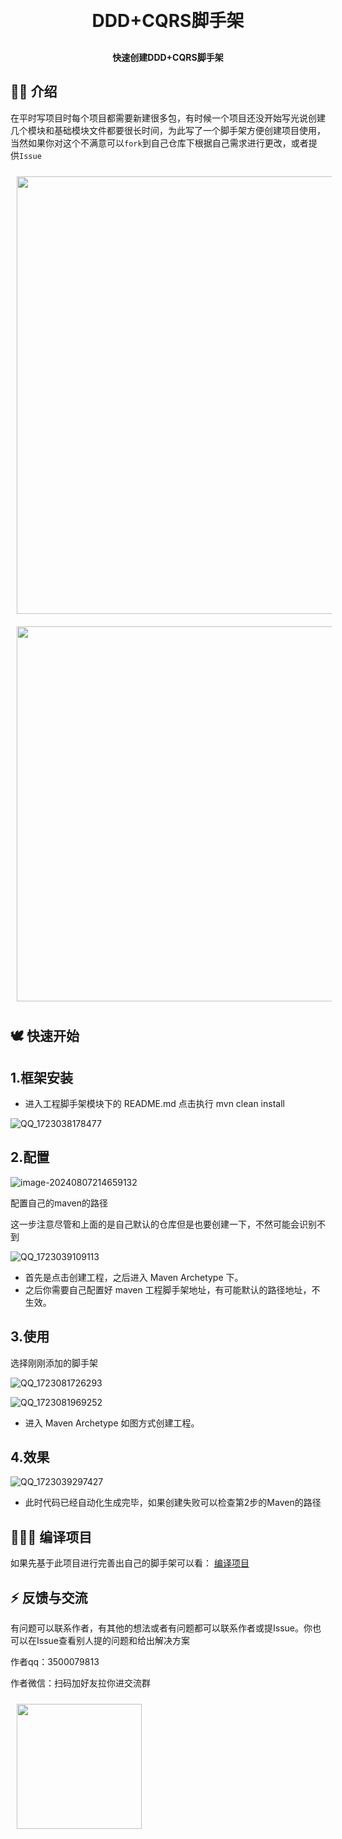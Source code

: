 



<h1 align="center" style="margin: 30px 0 30px; font-weight: bold;">DDD+CQRS脚手架</h1>
<h4 align="center">快速创建DDD+CQRS脚手架</h4>

##  🐻‍❄️ 介绍

在平时写项目时每个项目都需要新建很多包，有时候一个项目还没开始写光说创建几个模块和基础模块文件都要很长时间，为此写了一个脚手架方便创建项目使用，当然如果你对这个不满意可以`fork`到自己仓库下根据自己需求进行更改，或者提供`Issue`

<img src="./doc/模块依赖-3862465-3081945.png" style="width:700px;margin: 10px;">

<img src="./doc/img_1-3862465-3081945.png" style="width:600px;margin: 10px;">

## 🕊️ 快速开始

## 1.框架安装

- 进入工程脚手架模块下的 README.md 点击执行 mvn clean install

![QQ_1723038178477](./doc/QQ_1723038178477-3041476-3041508-3081945.png)

## 2.配置

![image-20240807214659132](./doc/image-20240807214659132-3041476-3041508-3081945.png)

配置自己的maven的路径

这一步注意尽管和上面的是自己默认的仓库但是也要创建一下，不然可能会识别不到

![QQ_1723039109113](./doc/QQ_1723039109113-3041476-3041508-3081945.png)

- 首先是点击创建工程，之后进入 Maven Archetype 下。
- 之后你需要自己配置好 maven 工程脚手架地址，有可能默认的路径地址，不生效。

## 3.使用

选择刚刚添加的脚手架

![QQ_1723081726293](./doc/QQ_1723081726293.png)

![QQ_1723081969252](./doc/QQ_1723081969252.png)

- 进入 Maven Archetype 如图方式创建工程。

## 4.效果

![QQ_1723039297427](./doc/QQ_1723039297427-3041476-3041508-3081945.png)

- 此时代码已经自动化生成完毕，如果创建失败可以检查第2步的Maven的路径

## 👨🏻‍💻 编译项目

如果先基于此项目进行完善出自己的脚手架可以看： [编译项目](README_COMPILE.md) 

## ⚡ 反馈与交流

有问题可以联系作者，有其他的想法或者有问题都可以联系作者或提Issue。你也可以在Issue查看别人提的问题和给出解决方案

作者qq：3500079813

作者微信：扫码加好友拉你进交流群

<img src="./doc/e32d6e0163c670b15d1b29e4b05da6b8-3862465-3081945.png" style="width:200px;margin: 10px;">

